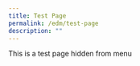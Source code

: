 ```yaml
---
title: Test Page
permalink: /edm/test-page
description: ""
---
```

This is a test page hidden from menu
